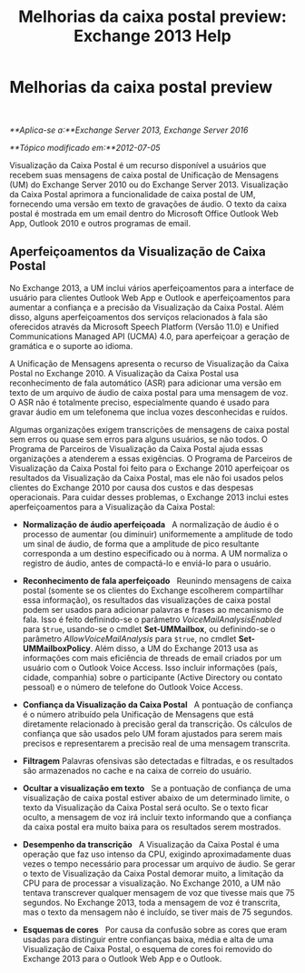 ﻿---
title: 'Melhorias da caixa postal preview: Exchange 2013 Help'
TOCTitle: Melhorias da caixa postal preview
ms:assetid: 1fcccec1-4edc-40b8-948c-111647d7d770
ms:mtpsurl: https://technet.microsoft.com/pt-br/library/JJ150501(v=EXCHG.150)
ms:contentKeyID: 50485093
ms.date: 05/22/2018
mtps_version: v=EXCHG.150
ms.translationtype: MT
---

# Melhorias da caixa postal preview

 

_**Aplica-se a:**Exchange Server 2013, Exchange Server 2016_

_**Tópico modificado em:**2012-07-05_

Visualização da Caixa Postal é um recurso disponível a usuários que recebem suas mensagens de caixa postal de Unificação de Mensagens (UM) do Exchange Server 2010 ou do Exchange Server 2013. Visualização da Caixa Postal aprimora a funcionalidade de caixa postal de UM, fornecendo uma versão em texto de gravações de áudio. O texto da caixa postal é mostrada em um email dentro do Microsoft Office Outlook Web App, Outlook 2010 e outros programas de email.

## Aperfeiçoamentos da Visualização de Caixa Postal

No Exchange 2013, a UM inclui vários aperfeiçoamentos para a interface de usuário para clientes Outlook Web App e Outlook e aperfeiçoamentos para aumentar a confiança e a precisão da Visualização da Caixa Postal. Além disso, alguns aperfeiçoamentos dos serviços relacionados à fala são oferecidos através da Microsoft Speech Platform (Versão 11.0) e Unified Communications Managed API (UCMA) 4.0, para aperfeiçoar a geração de gramática e o suporte ao idioma.

A Unificação de Mensagens apresenta o recurso de Visualização da Caixa Postal no Exchange 2010. A Visualização da Caixa Postal usa reconhecimento de fala automático (ASR) para adicionar uma versão em texto de um arquivo de áudio de caixa postal para uma mensagem de voz. O ASR não é totalmente preciso, especialmente quando é usado para gravar áudio em um telefonema que inclua vozes desconhecidas e ruídos.

Algumas organizações exigem transcrições de mensagens de caixa postal sem erros ou quase sem erros para alguns usuários, se não todos. O Programa de Parceiros de Visualização da Caixa Postal ajuda essas organizações a atenderem a essas exigências. O Programa de Parceiros de Visualização da Caixa Postal foi feito para o Exchange 2010 aperfeiçoar os resultados da Visualização da Caixa Postal, mas ele não foi usados pelos clientes do Exchange 2010 por causa dos custos e das despesas operacionais. Para cuidar desses problemas, o Exchange 2013 inclui estes aperfeiçoamentos para a Visualização da Caixa Postal:

  - **Normalização de áudio aperfeiçoada**   A normalização de áudio é o processo de aumentar (ou diminuir) uniformemente a amplitude de todo um sinal de áudio, de forma que a amplitude de pico resultante corresponda a um destino especificado ou à norma. A UM normaliza o registro de áudio, antes de compactá-lo e enviá-lo para o usuário.

  - **Reconhecimento de fala aperfeiçoado**   Reunindo mensagens de caixa postal (somente se os clientes do Exchange escolherem compartilhar essa informação), os resultados das visualizações de caixa postal podem ser usados para adicionar palavras e frases ao mecanismo de fala. Isso é feito definindo-se o parâmetro *VoiceMailAnalysisEnabled* para `$true`, usando-se o cmdlet **Set-UMMailbox**, ou definindo-se o parâmetro *AllowVoiceMailAnalysis* para `$true`, no cmdlet **Set-UMMailboxPolicy**. Além disso, a UM do Exchange 2013 usa as informações com mais eficiência de threads de email criados por um usuário com o Outlook Voice Access. Isso incluir informações (país, cidade, companhia) sobre o participante (Active Directory ou contato pessoal) e o número de telefone do Outlook Voice Access.

  - **Confiança da Visualização da Caixa Postal**   A pontuação de confiança é o número atribuído pela Unificação de Mensagens que está diretamente relacionado à precisão geral da transcrição. Os cálculos de confiança que são usados pelo UM foram ajustados para serem mais precisos e representarem a precisão real de uma mensagem transcrita.

  - **Filtragem** Palavras ofensivas são detectadas e filtradas, e os resultados são armazenados no cache e na caixa de correio do usuário.

  - **Ocultar a visualização em texto**   Se a pontuação de confiança de uma visualização de caixa postal estiver abaixo de um determinado limite, o texto da Visualização da Caixa Postal será oculto. Se o texto ficar oculto, a mensagem de voz irá incluir texto informando que a confiança da caixa postal era muito baixa para os resultados serem mostrados.

  - **Desempenho da transcrição**   A Visualização da Caixa Postal é uma operação que faz uso intenso da CPU, exigindo aproximadamente duas vezes o tempo necessário para processar um arquivo de áudio. Se gerar o texto de Visualização da Caixa Postal demorar muito, a limitação da CPU para de processar a visualização. No Exchange 2010, a UM não tentava transcrever qualquer mensagem de voz que tivesse mais que 75 segundos. No Exchange 2013, toda a mensagem de voz é transcrita, mas o texto da mensagem não é incluído, se tiver mais de 75 segundos.

  - **Esquemas de cores**   Por causa da confusão sobre as cores que eram usadas para distinguir entre confianças baixa, média e alta de uma Visualização de Caixa Postal, o esquema de cores foi removido do Exchange 2013 para o Outlook Web App e o Outlook.

